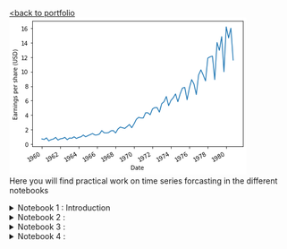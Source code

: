 [<back to portfolio](https://mickael-wajnberg.github.io/)
![Exemple Image 1](timeSeriesFigures/N1_1.png)
<br>
Here you will find practical work on time series forcasting in the different notebooks
<details>
<summary>Notebook 1 : Introduction</summary>
- predict the quarter dividend (earning per share) from johnson and johnson
<br>
 ![Exemple Image2 ](timeSeriesFigures/N1_1.png)
 <br>
- establish seasonality
![Exemple Image](timeSeriesFigures/N1_seasonality.png)
- models are historical mean, last year mean, last value, naive seasonal copy of last year
![Exemple Image](timeSeriesFigures/N1_split.png)
 ![Exemple Image](timeSeriesFigures/N1_mean_pred.png)
 ![Exemple Image](timeSeriesFigures/N1_last_pred.png)
 ![Exemple Image](timeSeriesFigures/N1_seasonality_pred.png)
- evaluation is made by MAPE
 ![Exemple Image](timeSeriesFigures/N1_result.png)
</details>
<details>
<summary>Notebook 2 : </summary>
- established the GOOGL stock market (google) is a random walk with Augmented Dickey-Fuller and Autocorrelation. so, it cannot be predicted by itself well
- prediction are simply drift, last value and mean
</details>
 <details>
<summary>Notebook 3 : </summary>
 
gfhjhf

</details>
<details>
<summary>Notebook 4 : </summary>
[<back to portfolio](https://mickael-wajnberg.github.io/)
